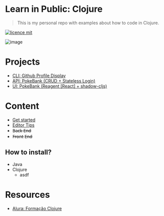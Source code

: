 # Learn in Public: Clojure

> This is my personal repo with examples about how to code in Clojure.

[![licence mit](https://img.shields.io/badge/licence-MIT-blue.svg)](https://github.com/afonsopacifer/open-source-boilerplate/blob/master/LICENSE.md)

![image](https://user-images.githubusercontent.com/13791385/158704142-2a8f64b5-a5be-4644-8d96-c90305ca62c3.png)

# Projects
- [CLI: Github Profile Display](./projects/github-profile-display-cli)
- [API: PokeBank (CRUD + Stateless Login)](./projects/pokebank-api/)
- [UI: PokeBank (Reagent [React] + shadow-cljs)](./projects/github-profile-display)

# Content
- [Get started](./_docs/get-started.md)
- [Editor Tips](./_docs/editor-tips.md)
- B̶a̶c̶k̶ E̶n̶d̶
- F̶r̶o̶n̶t̶ E̶n̶d̶

## How to install?
- Java
- Clojure
    - asdf

# Resources
- [Alura: Formação Clojure](https://www.alura.com.br/formacao-clojure)
